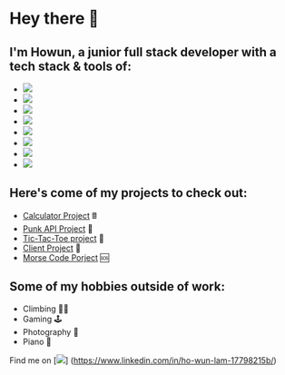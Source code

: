 # Hey there 👋
## I'm Howun, a junior full stack developer with a tech stack & tools of:

- <img src="https://img.shields.io/badge/JavaScript-F7DF1E?style=for-the-badge&logo=javascript&logoColor=black"/>
- <img src="https://img.shields.io/badge/CSS3-1572B6?style=for-the-badge&logo=css3&logoColor=white"/>
- <img src="https://img.shields.io/badge/HTML5-E34F26?style=for-the-badge&logo=html5&logoColor=white"/>
- <img src="https://img.shields.io/badge/React-20232A?style=for-the-badge&logo=react&logoColor=61DAFB"/>
- <img src="https://img.shields.io/badge/Java-ED8B00?style=for-the-badge&logo=java&logoColor=white"/>
- <img src="https://img.shields.io/badge/MySQL-00000F?style=for-the-badge&logo=mysql&logoColor=white"/>
- <img src="https://img.shields.io/badge/Google_Cloud-4285F4?style=for-the-badge&logo=google-cloud&logoColor=white"/>
- <img src="https://camo.githubusercontent.com/4a1038affbb2653ec140936555b3714ddc322526be8567b489e8423a795dea18/68747470733a2f2f696d672e736869656c64732e696f2f62616467652f4669676d612d4632344531453f7374796c653d666f722d7468652d6261646765266c6f676f3d6669676d61266c6f676f436f6c6f723d7768697465"/>

## Here's come of my projects to check out:

- [Calculator Project](https://github.com/howun/Calculator-Project) 🖩
- [Punk API Project](https://github.com/howun/punk-api) 🍺
- [Tic-Tac-Toe project](https://github.com/howun/Tic-Tac-Toe) 🎲
- [Client Project](https://github.com/howun/oae-event-cms) 📖
- [Morse Code Porject](https://github.com/howun/morsecode) 🆘


## Some of my hobbies outside of work:
  
- Climbing 🧗‍♂️
- Gaming 🕹️
- Photography 📸
- Piano 🎹

Find me on [<img src="https://img.shields.io/badge/LinkedIn-0077B5?style=for-the-badge&logo=linkedin&logoColor=white"/>] (https://www.linkedin.com/in/ho-wun-lam-17798215b/)
